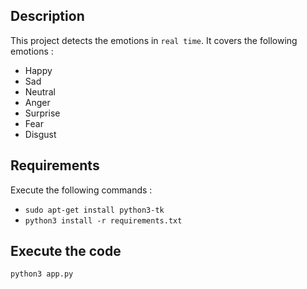 ## Description
This project detects the emotions in `real time`. It covers the following emotions :
- Happy
- Sad
- Neutral
- Anger
- Surprise
- Fear
- Disgust

## Requirements
Execute the following commands :
- `sudo apt-get install python3-tk`
- `python3 install -r requirements.txt`

## Execute the code
`python3 app.py`
